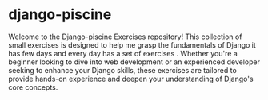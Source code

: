 # django-piscine
Welcome to the Django-piscine Exercises repository! This collection of small exercises is designed to help me grasp the fundamentals of Django it has few days and every day has a set of exercises . Whether you're a beginner looking to dive into web development or an experienced developer seeking to enhance your Django skills, these exercises are tailored to provide hands-on experience and deepen your understanding of Django's core concepts.

